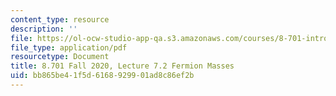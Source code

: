 ```yaml
---
content_type: resource
description: ''
file: https://ol-ocw-studio-app-qa.s3.amazonaws.com/courses/8-701-introduction-to-nuclear-and-particle-physics-fall-2020/bb865be41f5d6168929901ad8c86ef2b_MIT8_701f20_lec7.2.pdf
file_type: application/pdf
resourcetype: Document
title: 8.701 Fall 2020, Lecture 7.2 Fermion Masses
uid: bb865be4-1f5d-6168-9299-01ad8c86ef2b
---
```

